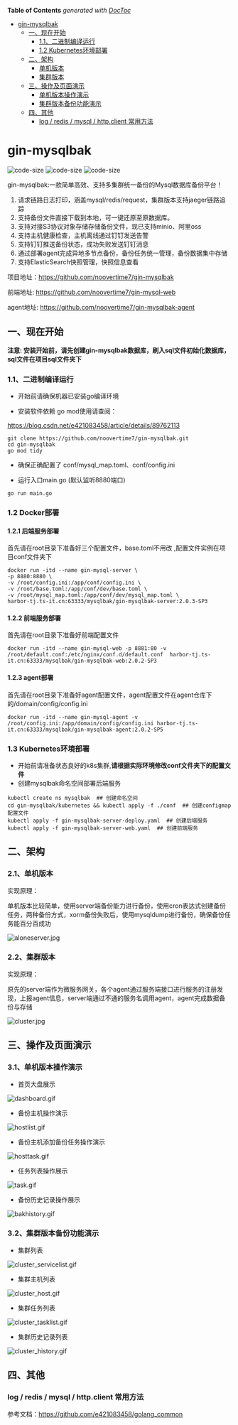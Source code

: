 <!-- START doctoc generated TOC please keep comment here to allow auto update -->
<!-- DON'T EDIT THIS SECTION, INSTEAD RE-RUN doctoc TO UPDATE -->
**Table of Contents**  *generated with [DocToc](https://github.com/thlorenz/doctoc)*

- [gin-mysqlbak](#gin-mysqlbak)
  - [一、现在开始](#%E4%B8%80%E7%8E%B0%E5%9C%A8%E5%BC%80%E5%A7%8B)
    - [1.1、二进制编译运行](#11%E4%BA%8C%E8%BF%9B%E5%88%B6%E7%BC%96%E8%AF%91%E8%BF%90%E8%A1%8C)
    - [1.2 Kubernetes环境部署](#12-kubernetes%E7%8E%AF%E5%A2%83%E9%83%A8%E7%BD%B2)
  - [二、架构](#%E4%BA%8C%E6%9E%B6%E6%9E%84)
    - [单机版本](#%E5%8D%95%E6%9C%BA%E7%89%88%E6%9C%AC)
    - [集群版本](#%E9%9B%86%E7%BE%A4%E7%89%88%E6%9C%AC)
  - [三、操作及页面演示](#%E4%B8%89%E6%93%8D%E4%BD%9C%E5%8F%8A%E9%A1%B5%E9%9D%A2%E6%BC%94%E7%A4%BA)
    - [单机版本操作演示](#%E5%8D%95%E6%9C%BA%E7%89%88%E6%9C%AC%E6%93%8D%E4%BD%9C%E6%BC%94%E7%A4%BA)
    - [集群版本备份功能演示](#%E9%9B%86%E7%BE%A4%E7%89%88%E6%9C%AC%E5%A4%87%E4%BB%BD%E5%8A%9F%E8%83%BD%E6%BC%94%E7%A4%BA)
  - [四、其他](#%E5%9B%9B%E5%85%B6%E4%BB%96)
    - [log / redis / mysql / http.client 常用方法](#log--redis--mysql--httpclient-%E5%B8%B8%E7%94%A8%E6%96%B9%E6%B3%95)

<!-- END doctoc generated TOC please keep comment here to allow auto update -->

# gin-mysqlbak
<p> 
<img src=https://img.shields.io/github/languages/top/noovertime7/gin-mysqlbak  alt="code-size" />
<img src="https://img.shields.io/github/languages/code-size/noovertime7/gin-mysqlbak" alt="code-size" />
<img src="https://img.shields.io/github/last-commit/noovertime7/gin-mysqlbak" alt="code-size"/>
</p>

gin-mysqlbak:一款简单高效、支持多集群统一备份的Mysql数据库备份平台！

1. 请求链路日志打印，涵盖mysql/redis/request，集群版本支持jaeger链路追踪
2. 支持备份文件直接下载到本地，可一键还原至原数据库。
3. 支持对接S3协议对象存储存储备份文件，现已支持minio、阿里oss
4. 支持主机健康检查，主机离线通过钉钉发送告警
5. 支持钉钉推送备份状态，成功失败发送钉钉消息
6. 通过部署agent完成异地多节点备份，备份任务统一管理，备份数据集中存储
7. 支持ElasticSearch快照管理，快照信息查看


项目地址：https://github.com/noovertime7/gin-mysqlbak

前端地址: https://github.com/noovertime7/gin-mysql-web

agent地址: https://github.com/noovertime7/gin-mysqlbak-agent
## 一、现在开始

**注意: 安装开始前，请先创建gin-mysqlbak数据库，刷入sql文件初始化数据库，sql文件在项目sql文件夹下**

### 1.1、二进制编译运行

- 开始前请确保机器已安装go编译环境

- 安装软件依赖
go mod使用请查阅：

https://blog.csdn.net/e421083458/article/details/89762113
```shell
git clone https://github.com/noovertime7/gin-mysqlbak.git
cd gin-mysqlbak
go mod tidy
```
- 确保正确配置了 conf/mysql_map.toml、conf/config.ini

- 运行入口main.go (默认监听8880端口)

```shell
go run main.go
```
### 1.2 Docker部署

#### 1.2.1 后端服务部署

首先请在root目录下准备好三个配置文件，base.toml不用改 ,配置文件实例在项目conf文件夹下

```docker
docker run -itd --name gin-mysql-server \
-p 8880:8880 \
-v /root/config.ini:/app/conf/config.ini \
-v /root/base.toml:/app/conf/dev/base.toml \ 
-v /root/mysql_map.toml:/app/conf/dev/mysql_map.toml \
harbor-tj.ts-it.cn:63333/mysqlbak/gin-mysqlbak-server:2.0.3-SP3
```

#### 1.2.2 前端服务部署

首先请在root目录下准备好前端配置文件

```docker
docker run -itd --name gin-mysql-web -p 8881:80 -v /root/default.conf:/etc/nginx/conf.d/default.conf  harbor-tj.ts-it.cn:63333/mysqlbak/gin-mysqlbak-web:2.0.2-SP3
```

#### 1.2.3 agent部署

首先请在root目录下准备好agent配置文件，agent配置文件在agent仓库下的/domain/config/config.ini

```docker
docker run -itd --name gin-mysql-agent -v /root/config.ini:/app/domain/config/config.ini harbor-tj.ts-it.cn:63333/mysqlbak/gin-mysqlbak-agent:2.0.2-SP5
```

### 1.3 Kubernetes环境部署

- 开始前请准备状态良好的k8s集群,**请根据实际环境修改conf文件夹下的配置文件**
- 创建mysqlbak命名空间部署后端服务

```
kubectl create ns mysqlbak  ## 创建命名空间
cd gin-mysqlbak/kubernetes && kubectl apply -f ./conf  ## 创建configmap配置文件
kubectl apply -f gin-mysqlbak-server-deploy.yaml  ## 创建后端服务
kubectl apply -f gin-mysqlbak-server-web.yaml  ## 创建前端服务
```

## 二、架构

### 2.1、单机版本

实现原理：

单机版本比较简单，使用server端备份能力进行备份，使用cron表达式创建备份任务，两种备份方式，xorm备份失败后，使用mysqldump进行备份，确保备份任务能百分百成功

 ![aloneserver.jpg](https://github.com/noovertime7/gin-mysqlbak/blob/main/img/aloneserver.jpg?raw=true) 

### 2.2、集群版本

实现原理：

原先的server端作为微服务网关，各个agent通过服务端接口进行服务的注册发现，上报agent信息，server端通过不通的服务名调用agent，agent完成数据备份与存储

 ![cluster.jpg](https://github.com/noovertime7/gin-mysqlbak/blob/main/img/cluster.jpg?raw=true) 



## 三、操作及页面演示

### 3.1、单机版本操作演示

- 首页大盘展示

 ![dashboard.gif](https://github.com/noovertime7/gin-mysqlbak/blob/main/img/dashboard.gif?raw=true)    

- 备份主机操作演示

![hostlist.gif](https://github.com/noovertime7/gin-mysqlbak/blob/main/img/hostlist.gif?raw=true) 

- 备份主机添加备份任务操作演示

![hosttask.gif](https://github.com/noovertime7/gin-mysqlbak/blob/main/img/hosttask.gif?raw=true) 

- 任务列表操作展示

 ![task.gif](https://github.com/noovertime7/gin-mysqlbak/blob/main/img/task.gif?raw=true) 

- 备份历史记录操作展示

 ![bakhistory.gif](https://github.com/noovertime7/gin-mysqlbak/blob/main/img/bakhistory.gif?raw=true) 

### 3.2、集群版本备份功能演示

- 集群列表

 ![cluster_servicelist.gif](https://github.com/noovertime7/gin-mysqlbak/blob/main/img/cluster_servicelist.gif?raw=true) 

- 集群主机列表

 ![cluster_host.gif](https://github.com/noovertime7/gin-mysqlbak/blob/main/img/cluster_host.gif?raw=true) 

- 集群任务列表

 ![cluster_tasklist.gif](https://github.com/noovertime7/gin-mysqlbak/blob/main/img/cluster_tasklist.gif?raw=true) 

- 集群历史记录列表

 ![cluster_history.gif](https://github.com/noovertime7/gin-mysqlbak/blob/main/img/cluster_history.gif?raw=true) 

## 四、其他

### log / redis / mysql / http.client 常用方法

参考文档：https://github.com/e421083458/golang_common
